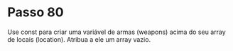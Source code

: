 # Passo 80

Use const para criar uma variável de armas (weapons) acima do seu array de locais (location). Atribua a ele um array vazio.